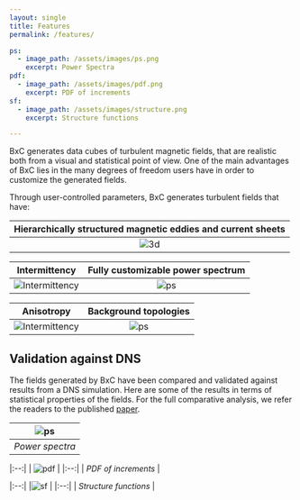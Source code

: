 ```yaml
---
layout: single
title: Features
permalink: /features/

ps:
  - image_path: /assets/images/ps.png
    excerpt: Power Spectra
pdf:
  - image_path: /assets/images/pdf.png
    excerpt: PDF of increments 
sf: 
  - image_path: /assets/images/structure.png
    excerpt: Structure functions

---
```

BxC generates data cubes of turbulent magnetic fields, that are realistic both from a visual and statistical point of view. One of the main advantages of BxC lies in the many degrees of freedom users have in order to customize the generated fields. 

Through user-controlled parameters, BxC generates turbulent fields that have:

| **Hierarchically structured magnetic eddies and current sheets** |
|:----:| 
| ![3d](/assets/images/3D.png) | 

| **Intermittency** | **Fully customizable power spectrum** |
|:--: | :--: | 
| ![Intermittency](/assets/images/incr.png) | ![ps](/assets/images/spectrum.png) |

| **Anisotropy** | **Background topologies** |
|:--: | :--: | 
| ![Intermittency](/assets/images/aniso.png) | ![ps](/assets/images/B0.png) |

## Validation against DNS
The fields generated by BxC have been compared and validated against results from a DNS simulation. Here are some of the results in terms of statistical properties of the fields. For the full comparative analysis, we refer the readers to the published [paper](https://journals.aps.org/pre/abstract/10.1103/PhysRevE.106.025307).

| ![ps](/assets/images/ps.png) |
|:----:|
| *Power spectra* |

|:--:|
| ![pdf](/assets/images/pdf.png) |
|:--:|
| *PDF of increments* |

|:--:|
|![sf](/assets/images/structure.png) |
|:--:| 
| *Structure functions* |